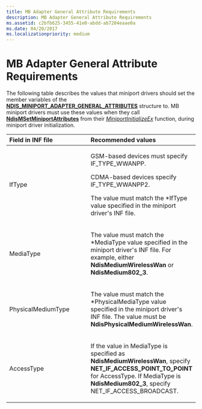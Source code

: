 ```yaml
---
title: MB Adapter General Attribute Requirements
description: MB Adapter General Attribute Requirements
ms.assetid: c2bfb625-3455-41e0-abdd-ab7204eaae0a
ms.date: 04/20/2017
ms.localizationpriority: medium
---
```


# MB Adapter General Attribute Requirements


The following table describes the values that miniport drivers should set the member variables of the [**NDIS\_MINIPORT\_ADAPTER\_GENERAL\_ATTRIBUTES**](https://msdn.microsoft.com/library/windows/hardware/ff565923) structure to. MB miniport drivers must use these values when they call [**NdisMSetMiniportAttributes**](https://msdn.microsoft.com/library/windows/hardware/ff563672) from their [*MiniportInitializeEx*](https://msdn.microsoft.com/library/windows/hardware/ff559389) function, during miniport driver initialization.

<table>
<colgroup>
<col width="50%" />
<col width="50%" />
</colgroup>
<thead>
<tr class="header">
<th align="left">Field in INF file</th>
<th align="left">Recommended values</th>
</tr>
</thead>
<tbody>
<tr class="odd">
<td align="left"><p>IfType</p></td>
<td align="left"><p>GSM-based devices must specify IF_TYPE_WWANPP.</p>
<p>CDMA-based devices specify IF_TYPE_WWANPP2.</p>
<p>The value must match the *IfType value specified in the miniport driver's INF file.</p></td>
</tr>
<tr class="even">
<td align="left"><p>MediaType</p></td>
<td align="left"><p>The value must match the *MediaType value specified in the miniport driver's INF file. For example, either <strong>NdisMediumWirelessWan</strong> or <strong>NdisMedium802_3</strong>.</p></td>
</tr>
<tr class="odd">
<td align="left"><p>PhysicalMediumType</p></td>
<td align="left"><p>The value must match the *PhysicalMediaType value specified in the miniport driver's INF file. The value must be <strong>NdisPhysicalMediumWirelessWan</strong>.</p></td>
</tr>
<tr class="even">
<td align="left"><p>AccessType</p></td>
<td align="left"><p>If the value in MediaType is specified as <strong>NdisMediumWirelessWan</strong>, specify <strong>NET_IF_ACCESS_POINT_TO_POINT</strong> for AccessType. If MediaType is <strong>NdisMedium802_3</strong>, specify NET_IF_ACCESS_BROADCAST.</p></td>
</tr>
</tbody>
</table>

 

 

 





